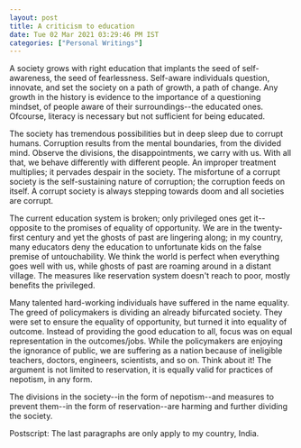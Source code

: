 ```yaml
---
layout: post
title: A criticism to education
date: Tue 02 Mar 2021 03:29:46 PM IST
categories: ["Personal Writings"]
---
```


A society grows with right education that implants the seed of self-awareness,
the seed of fearlessness. Self-aware individuals question, innovate, and set
the society on a path of growth, a path of change. Any growth in the history is
evidence to the importance of a questioning mindset, of people aware of their
surroundings--the educated ones. Ofcourse, literacy is necessary but not
sufficient for being educated.

The society has tremendous possibilities but in deep sleep due to corrupt
humans. Corruption results from the mental boundaries, from the divided mind.
Observe the divisions, the disappointments, we carry with us. With all that, we
behave differently with different people. An improper treatment multiplies; it
pervades despair in the society. The misfortune of a corrupt society is the
self-sustaining nature of corruption; the corruption feeds on itself. A corrupt
society is always stepping towards doom and all societies are corrupt.

The current education system is broken; only privileged ones get it--opposite
to the promises of equality of opportunity. We are in the twenty-first century
and yet the ghosts of past are lingering along; in my country, many educators
deny the education to unfortunate kids on the false premise of untouchability.
We think the world is perfect when everything goes well with us, while ghosts
of past are roaming around in a distant village. The measures like reservation
system doesn't reach to poor, mostly benefits the privileged.

Many talented hard-working individuals have suffered in the name equality. The
greed of policymakers is dividing an already bifurcated society. They were set
to ensure the equality of opportunity, but turned it into equality of
outcome. Instead of providing the good education to all, focus was on equal
representation in the outcomes/jobs. While the policymakers are enjoying the
ignorance of public, we are suffering as a nation because of ineligible
teachers, doctors, engineers, scientists, and so on. Think about it! The
argument is not limited to reservation, it is equally valid for practices of
nepotism, in any form.

The divisions in the society--in the form of nepotism--and measures to prevent
them--in the form of reservation--are harming and further dividing the society.

Postscript: The last paragraphs are only apply to my country, India.
